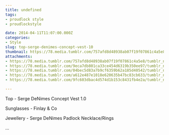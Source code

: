 ```yaml
---
title: undefined
tags:
- proudlock style
- proudlockstyle

date: 2014-04-11T11:07:00.000Z
categories:
- Style
slug: top-serge-denimes-concept-vest-10
thumbnail: https://78.media.tumblr.com/757afd8d48938ab07f19f07861c4a5e8/tumblr_n3v5k0mU9g1rhrm24o1_540.jpg
attachments:
- https://78.media.tumblr.com/757afd8d48938ab07f19f07861c4a5e8/tumblr_n3v5k0mU9g1rhrm24o1_1280.jpg
- https://78.media.tumblr.com/9eca7db801ca33ce454d6319b350ee97/tumblr_n3v5k0mU9g1rhrm24o3_1280.jpg
- https://78.media.tumblr.com/04bec5d83a7b9cf6359b62a185d40542/tumblr_n3v5k0mU9g1rhrm24o5_1280.jpg
- https://78.media.tumblr.com/a612e487e1018e620635b47bc83cb633/tumblr_n3v5k0mU9g1rhrm24o6_1280.jpg
- https://78.media.tumblr.com/9fc603dbac4d574d1b153c8431fb4e2a/tumblr_n3v5k0mU9g1rhrm24o7_1280.jpg

---
```


Top - Serge DeNimes Concept Vest 1.0 

  Sunglasses - Finlay & Co 

  Jewellery -  Serge DeNimes Padlock Necklace/Rings 

...
